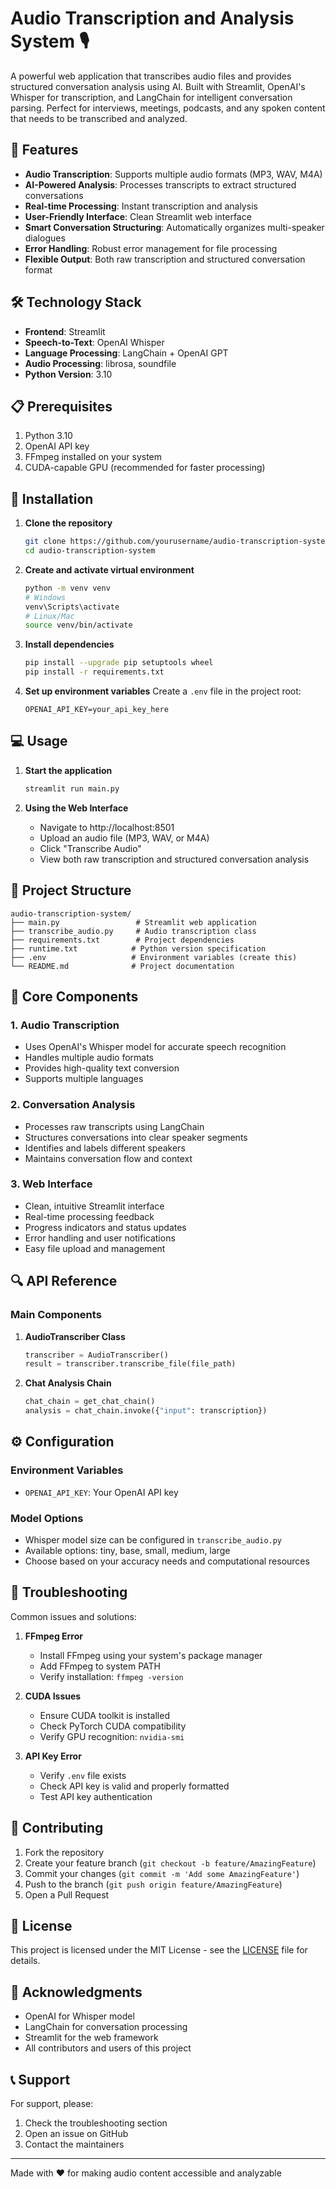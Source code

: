 # Audio Transcription and Analysis System 🎙️

A powerful web application that transcribes audio files and provides structured conversation analysis using AI. Built with Streamlit, OpenAI's Whisper for transcription, and LangChain for intelligent conversation parsing. Perfect for interviews, meetings, podcasts, and any spoken content that needs to be transcribed and analyzed.

## 🌟 Features

- **Audio Transcription**: Supports multiple audio formats (MP3, WAV, M4A)
- **AI-Powered Analysis**: Processes transcripts to extract structured conversations
- **Real-time Processing**: Instant transcription and analysis
- **User-Friendly Interface**: Clean Streamlit web interface
- **Smart Conversation Structuring**: Automatically organizes multi-speaker dialogues
- **Error Handling**: Robust error management for file processing
- **Flexible Output**: Both raw transcription and structured conversation format

## 🛠️ Technology Stack

- **Frontend**: Streamlit
- **Speech-to-Text**: OpenAI Whisper
- **Language Processing**: LangChain + OpenAI GPT
- **Audio Processing**: librosa, soundfile
- **Python Version**: 3.10

## 📋 Prerequisites

1. Python 3.10
2. OpenAI API key
3. FFmpeg installed on your system
4. CUDA-capable GPU (recommended for faster processing)

## 🚀 Installation

1. **Clone the repository**
   ```bash
   git clone https://github.com/yourusername/audio-transcription-system.git
   cd audio-transcription-system
   ```

2. **Create and activate virtual environment**
   ```bash
   python -m venv venv
   # Windows
   venv\Scripts\activate
   # Linux/Mac
   source venv/bin/activate
   ```

3. **Install dependencies**
   ```bash
   pip install --upgrade pip setuptools wheel
   pip install -r requirements.txt
   ```

4. **Set up environment variables**
   Create a `.env` file in the project root:
   ```
   OPENAI_API_KEY=your_api_key_here
   ```

## 💻 Usage

1. **Start the application**
   ```bash
   streamlit run main.py
   ```

2. **Using the Web Interface**
   - Navigate to http://localhost:8501
   - Upload an audio file (MP3, WAV, or M4A)
   - Click "Transcribe Audio"
   - View both raw transcription and structured conversation analysis

## 📁 Project Structure

```
audio-transcription-system/
├── main.py                 # Streamlit web application
├── transcribe_audio.py     # Audio transcription class
├── requirements.txt        # Project dependencies
├── runtime.txt            # Python version specification
├── .env                   # Environment variables (create this)
└── README.md              # Project documentation
```

## 🔧 Core Components

### 1. Audio Transcription
- Uses OpenAI's Whisper model for accurate speech recognition
- Handles multiple audio formats
- Provides high-quality text conversion
- Supports multiple languages

### 2. Conversation Analysis
- Processes raw transcripts using LangChain
- Structures conversations into clear speaker segments
- Identifies and labels different speakers
- Maintains conversation flow and context

### 3. Web Interface
- Clean, intuitive Streamlit interface
- Real-time processing feedback
- Progress indicators and status updates
- Error handling and user notifications
- Easy file upload and management

## 🔍 API Reference

### Main Components

1. **AudioTranscriber Class**
   ```python
   transcriber = AudioTranscriber()
   result = transcriber.transcribe_file(file_path)
   ```

2. **Chat Analysis Chain**
   ```python
   chat_chain = get_chat_chain()
   analysis = chat_chain.invoke({"input": transcription})
   ```

## ⚙️ Configuration

### Environment Variables
- `OPENAI_API_KEY`: Your OpenAI API key

### Model Options
- Whisper model size can be configured in `transcribe_audio.py`
- Available options: tiny, base, small, medium, large
- Choose based on your accuracy needs and computational resources

## 🚨 Troubleshooting

Common issues and solutions:

1. **FFmpeg Error**
   - Install FFmpeg using your system's package manager
   - Add FFmpeg to system PATH
   - Verify installation: `ffmpeg -version`

2. **CUDA Issues**
   - Ensure CUDA toolkit is installed
   - Check PyTorch CUDA compatibility
   - Verify GPU recognition: `nvidia-smi`

3. **API Key Error**
   - Verify `.env` file exists
   - Check API key is valid and properly formatted
   - Test API key authentication

## 🤝 Contributing

1. Fork the repository
2. Create your feature branch (`git checkout -b feature/AmazingFeature`)
3. Commit your changes (`git commit -m 'Add some AmazingFeature'`)
4. Push to the branch (`git push origin feature/AmazingFeature`)
5. Open a Pull Request

## 📝 License

This project is licensed under the MIT License - see the [LICENSE](LICENSE) file for details.

## 🙏 Acknowledgments

- OpenAI for Whisper model
- LangChain for conversation processing
- Streamlit for the web framework
- All contributors and users of this project

## 📞 Support

For support, please:
1. Check the troubleshooting section
2. Open an issue on GitHub
3. Contact the maintainers

---
Made with ❤️ for making audio content accessible and analyzable
